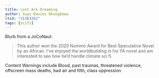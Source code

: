 ```yaml
---
title: Lost Ark Dreaming
author: Suyi Davies Okungbowa
ltid: "31363262"
tags: [scifi]
---
```


Blurb from a JoCoNaut:

> This author won the 2020 Nommo Award for Best Speculative Novel by an African.
> I’ve enjoyed the worldbuilding in his YA novel and am interested to see how
> he’d handle climate sci fi.

Content Warnings include Blood, past traumas, threatened violence, offscreen
mass deaths, bad air and filth, class oppression
